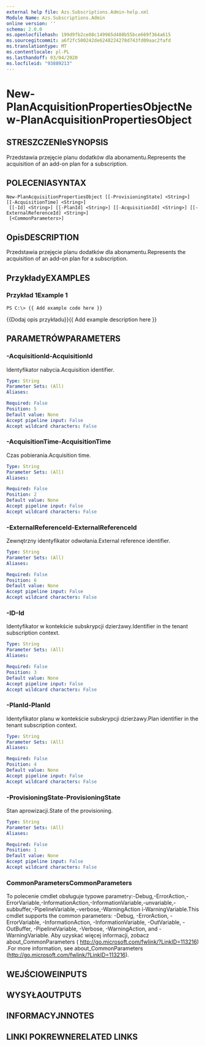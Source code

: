 ```yaml
---
external help file: Azs.Subscriptions.Admin-help.xml
Module Name: Azs.Subscriptions.Admin
online version: ''
schema: 2.0.0
ms.openlocfilehash: 199d9fb2ce88c149965d488b55bce669f364a615
ms.sourcegitcommit: a6f2fc500242de6248224278d743fd09aac2fafd
ms.translationtype: MT
ms.contentlocale: pl-PL
ms.lasthandoff: 03/04/2020
ms.locfileid: "93889213"
---
```

# <span data-ttu-id="1ac55-101">New-PlanAcquisitionPropertiesObject</span><span class="sxs-lookup"><span data-stu-id="1ac55-101">New-PlanAcquisitionPropertiesObject</span></span>

## <span data-ttu-id="1ac55-102">STRESZCZENIe</span><span class="sxs-lookup"><span data-stu-id="1ac55-102">SYNOPSIS</span></span>
<span data-ttu-id="1ac55-103">Przedstawia przejęcie planu dodatków dla abonamentu.</span><span class="sxs-lookup"><span data-stu-id="1ac55-103">Represents the acquisition of an add-on plan for a subscription.</span></span>

## <span data-ttu-id="1ac55-104">POLECENIA</span><span class="sxs-lookup"><span data-stu-id="1ac55-104">SYNTAX</span></span>

```
New-PlanAcquisitionPropertiesObject [[-ProvisioningState] <String>] [[-AcquisitionTime] <String>]
 [[-Id] <String>] [[-PlanId] <String>] [[-AcquisitionId] <String>] [[-ExternalReferenceId] <String>]
 [<CommonParameters>]
```

## <span data-ttu-id="1ac55-105">Opis</span><span class="sxs-lookup"><span data-stu-id="1ac55-105">DESCRIPTION</span></span>
<span data-ttu-id="1ac55-106">Przedstawia przejęcie planu dodatków dla abonamentu.</span><span class="sxs-lookup"><span data-stu-id="1ac55-106">Represents the acquisition of an add-on plan for a subscription.</span></span>

## <span data-ttu-id="1ac55-107">Przykłady</span><span class="sxs-lookup"><span data-stu-id="1ac55-107">EXAMPLES</span></span>

### <span data-ttu-id="1ac55-108">Przykład 1</span><span class="sxs-lookup"><span data-stu-id="1ac55-108">Example 1</span></span>
```
PS C:\> {{ Add example code here }}
```

<span data-ttu-id="1ac55-109">{{Dodaj opis przykładu}}</span><span class="sxs-lookup"><span data-stu-id="1ac55-109">{{ Add example description here }}</span></span>

## <span data-ttu-id="1ac55-110">PARAMETRÓW</span><span class="sxs-lookup"><span data-stu-id="1ac55-110">PARAMETERS</span></span>

### <span data-ttu-id="1ac55-111">-AcquisitionId</span><span class="sxs-lookup"><span data-stu-id="1ac55-111">-AcquisitionId</span></span>
<span data-ttu-id="1ac55-112">Identyfikator nabycia.</span><span class="sxs-lookup"><span data-stu-id="1ac55-112">Acquisition identifier.</span></span>

```yaml
Type: String
Parameter Sets: (All)
Aliases: 

Required: False
Position: 5
Default value: None
Accept pipeline input: False
Accept wildcard characters: False
```

### <span data-ttu-id="1ac55-113">-AcquisitionTime</span><span class="sxs-lookup"><span data-stu-id="1ac55-113">-AcquisitionTime</span></span>
<span data-ttu-id="1ac55-114">Czas pobierania.</span><span class="sxs-lookup"><span data-stu-id="1ac55-114">Acquisition time.</span></span>

```yaml
Type: String
Parameter Sets: (All)
Aliases: 

Required: False
Position: 2
Default value: None
Accept pipeline input: False
Accept wildcard characters: False
```

### <span data-ttu-id="1ac55-115">-ExternalReferenceId</span><span class="sxs-lookup"><span data-stu-id="1ac55-115">-ExternalReferenceId</span></span>
<span data-ttu-id="1ac55-116">Zewnętrzny identyfikator odwołania.</span><span class="sxs-lookup"><span data-stu-id="1ac55-116">External reference identifier.</span></span>

```yaml
Type: String
Parameter Sets: (All)
Aliases: 

Required: False
Position: 6
Default value: None
Accept pipeline input: False
Accept wildcard characters: False
```

### <span data-ttu-id="1ac55-117">-ID</span><span class="sxs-lookup"><span data-stu-id="1ac55-117">-Id</span></span>
<span data-ttu-id="1ac55-118">Identyfikator w kontekście subskrypcji dzierżawy.</span><span class="sxs-lookup"><span data-stu-id="1ac55-118">Identifier in the tenant subscription context.</span></span>

```yaml
Type: String
Parameter Sets: (All)
Aliases: 

Required: False
Position: 3
Default value: None
Accept pipeline input: False
Accept wildcard characters: False
```

### <span data-ttu-id="1ac55-119">-PlanId</span><span class="sxs-lookup"><span data-stu-id="1ac55-119">-PlanId</span></span>
<span data-ttu-id="1ac55-120">Identyfikator planu w kontekście subskrypcji dzierżawy.</span><span class="sxs-lookup"><span data-stu-id="1ac55-120">Plan identifier in the tenant subscription context.</span></span>

```yaml
Type: String
Parameter Sets: (All)
Aliases: 

Required: False
Position: 4
Default value: None
Accept pipeline input: False
Accept wildcard characters: False
```

### <span data-ttu-id="1ac55-121">-ProvisioningState</span><span class="sxs-lookup"><span data-stu-id="1ac55-121">-ProvisioningState</span></span>
<span data-ttu-id="1ac55-122">Stan aprowizacji.</span><span class="sxs-lookup"><span data-stu-id="1ac55-122">State of the provisioning.</span></span>

```yaml
Type: String
Parameter Sets: (All)
Aliases: 

Required: False
Position: 1
Default value: None
Accept pipeline input: False
Accept wildcard characters: False
```

### <span data-ttu-id="1ac55-123">CommonParameters</span><span class="sxs-lookup"><span data-stu-id="1ac55-123">CommonParameters</span></span>
<span data-ttu-id="1ac55-124">To polecenie cmdlet obsługuje typowe parametry:-Debug,-ErrorAction,-ErrorVariable,-InformationAction,-InformationVariable,-unvariable,-subbuffer,-PipelineVariable,-verbose,-WarningAction i-WarningVariable.</span><span class="sxs-lookup"><span data-stu-id="1ac55-124">This cmdlet supports the common parameters: -Debug, -ErrorAction, -ErrorVariable, -InformationAction, -InformationVariable, -OutVariable, -OutBuffer, -PipelineVariable, -Verbose, -WarningAction, and -WarningVariable.</span></span> <span data-ttu-id="1ac55-125">Aby uzyskać więcej informacji, zobacz about_CommonParameters ( http://go.microsoft.com/fwlink/?LinkID=113216) .</span><span class="sxs-lookup"><span data-stu-id="1ac55-125">For more information, see about_CommonParameters (http://go.microsoft.com/fwlink/?LinkID=113216).</span></span>

## <span data-ttu-id="1ac55-126">WEJŚCIOWE</span><span class="sxs-lookup"><span data-stu-id="1ac55-126">INPUTS</span></span>

## <span data-ttu-id="1ac55-127">WYSYŁA</span><span class="sxs-lookup"><span data-stu-id="1ac55-127">OUTPUTS</span></span>

## <span data-ttu-id="1ac55-128">INFORMACYJN</span><span class="sxs-lookup"><span data-stu-id="1ac55-128">NOTES</span></span>

## <span data-ttu-id="1ac55-129">LINKI POKREWNE</span><span class="sxs-lookup"><span data-stu-id="1ac55-129">RELATED LINKS</span></span>

